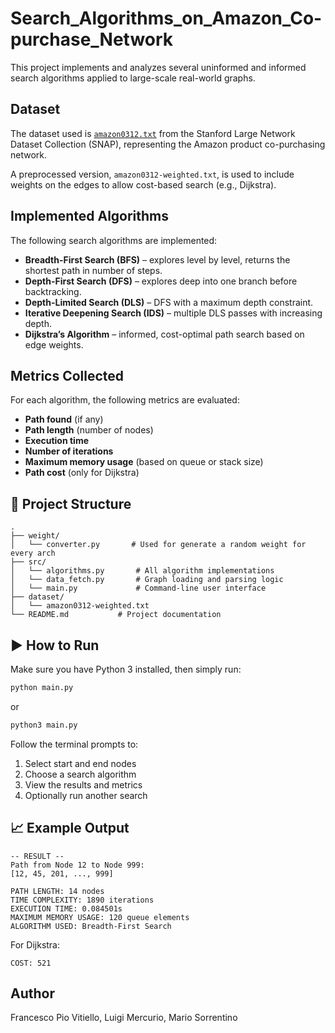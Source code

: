 # Search_Algorithms_on_Amazon_Co-purchase_Network

This project implements and analyzes several uninformed and informed search algorithms applied to large-scale real-world graphs.

## Dataset

The dataset used is [`amazon0312.txt`](https://snap.stanford.edu/data/amazon0312.html) from the Stanford Large Network Dataset Collection (SNAP), representing the Amazon product co-purchasing network.

A preprocessed version, `amazon0312-weighted.txt`, is used to include weights on the edges to allow cost-based search (e.g., Dijkstra).

## Implemented Algorithms

The following search algorithms are implemented:

- **Breadth-First Search (BFS)** – explores level by level, returns the shortest path in number of steps.
- **Depth-First Search (DFS)** – explores deep into one branch before backtracking.
- **Depth-Limited Search (DLS)** – DFS with a maximum depth constraint.
- **Iterative Deepening Search (IDS)** – multiple DLS passes with increasing depth.
- **Dijkstra’s Algorithm** – informed, cost-optimal path search based on edge weights.

## Metrics Collected

For each algorithm, the following metrics are evaluated:

- **Path found** (if any)
- **Path length** (number of nodes)
- **Execution time**
- **Number of iterations**
- **Maximum memory usage** (based on queue or stack size)
- **Path cost** (only for Dijkstra)

## 📂 Project Structure

```
.
├── weight/
│   └── converter.py       # Used for generate a random weight for every arch
├── src/
│   └── algorithms.py       # All algorithm implementations
│   └── data_fetch.py       # Graph loading and parsing logic
│   └── main.py             # Command-line user interface
├── dataset/
│   └── amazon0312-weighted.txt
└── README.md           # Project documentation
```

## ▶️ How to Run

Make sure you have Python 3 installed, then simply run:

```bash
python main.py
```
or
```bash
python3 main.py
```

Follow the terminal prompts to:
1. Select start and end nodes
2. Choose a search algorithm
3. View the results and metrics
4. Optionally run another search

## 📈 Example Output

```
-- RESULT --
Path from Node 12 to Node 999:
[12, 45, 201, ..., 999]

PATH LENGTH: 14 nodes
TIME COMPLEXITY: 1890 iterations
EXECUTION TIME: 0.084501s
MAXIMUM MEMORY USAGE: 120 queue elements
ALGORITHM USED: Breadth-First Search
```

For Dijkstra:

```
COST: 521
```

## Author

Francesco Pio Vitiello,
Luigi Mercurio,
Mario Sorrentino

